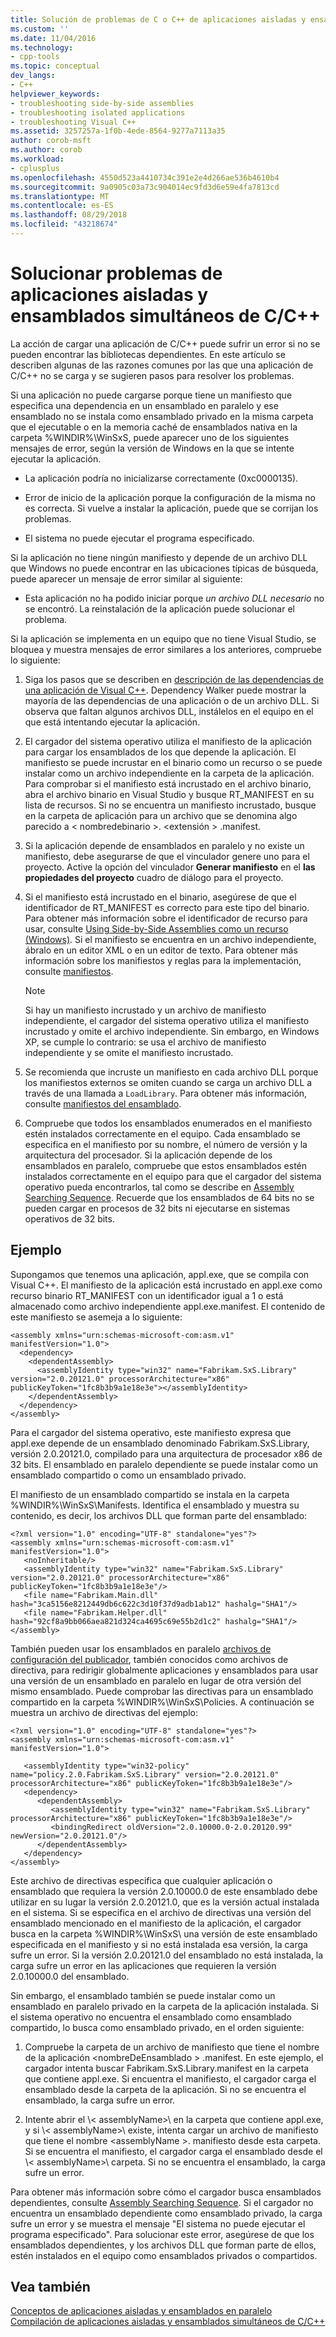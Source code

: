 ```yaml
---
title: Solución de problemas de C o C++ de aplicaciones aisladas y ensamblados en paralelo | Microsoft Docs
ms.custom: ''
ms.date: 11/04/2016
ms.technology:
- cpp-tools
ms.topic: conceptual
dev_langs:
- C++
helpviewer_keywords:
- troubleshooting side-by-side assemblies
- troubleshooting isolated applications
- troubleshooting Visual C++
ms.assetid: 3257257a-1f0b-4ede-8564-9277a7113a35
author: corob-msft
ms.author: corob
ms.workload:
- cplusplus
ms.openlocfilehash: 4550d523a4410734c391e2e4d266ae536b4610b4
ms.sourcegitcommit: 9a0905c03a73c904014ec9fd3d6e59e4fa7813cd
ms.translationtype: MT
ms.contentlocale: es-ES
ms.lasthandoff: 08/29/2018
ms.locfileid: "43218674"
---
```

# <a name="troubleshooting-cc-isolated-applications-and-side-by-side-assemblies"></a>Solucionar problemas de aplicaciones aisladas y ensamblados simultáneos de C/C++
La acción de cargar una aplicación de C/C++ puede sufrir un error si no se pueden encontrar las bibliotecas dependientes. En este artículo se describen algunas de las razones comunes por las que una aplicación de C/C++ no se carga y se sugieren pasos para resolver los problemas.  
  
 Si una aplicación no puede cargarse porque tiene un manifiesto que especifica una dependencia en un ensamblado en paralelo y ese ensamblado no se instala como ensamblado privado en la misma carpeta que el ejecutable o en la memoria caché de ensamblados nativa en la carpeta %WINDIR%\WinSxS\, puede aparecer uno de los siguientes mensajes de error, según la versión de Windows en la que se intente ejecutar la aplicación.  
  
-   La aplicación podría no inicializarse correctamente (0xc0000135).  
  
-   Error de inicio de la aplicación porque la configuración de la misma no es correcta. Si vuelve a instalar la aplicación, puede que se corrijan los problemas.  
  
-   El sistema no puede ejecutar el programa especificado.  
  
 Si la aplicación no tiene ningún manifiesto y depende de un archivo DLL que Windows no puede encontrar en las ubicaciones típicas de búsqueda, puede aparecer un mensaje de error similar al siguiente:  
  
-   Esta aplicación no ha podido iniciar porque *un archivo DLL necesario* no se encontró. La reinstalación de la aplicación puede solucionar el problema.  
  
 Si la aplicación se implementa en un equipo que no tiene Visual Studio, se bloquea y muestra mensajes de error similares a los anteriores, compruebe lo siguiente:  
  
1.  Siga los pasos que se describen en [descripción de las dependencias de una aplicación de Visual C++](../ide/understanding-the-dependencies-of-a-visual-cpp-application.md). Dependency Walker puede mostrar la mayoría de las dependencias de una aplicación o de un archivo DLL. Si observa que faltan algunos archivos DLL, instálelos en el equipo en el que está intentando ejecutar la aplicación.  
  
2.  El cargador del sistema operativo utiliza el manifiesto de la aplicación para cargar los ensamblados de los que depende la aplicación. El manifiesto se puede incrustar en el binario como un recurso o se puede instalar como un archivo independiente en la carpeta de la aplicación. Para comprobar si el manifiesto está incrustado en el archivo binario, abra el archivo binario en Visual Studio y busque RT_MANIFEST en su lista de recursos. Si no se encuentra un manifiesto incrustado, busque en la carpeta de aplicación para un archivo que se denomina algo parecido a < nombredebinario >. \<extensión > .manifest.  
  
3.  Si la aplicación depende de ensamblados en paralelo y no existe un manifiesto, debe asegurarse de que el vinculador genere uno para el proyecto. Active la opción del vinculador **Generar manifiesto** en el **las propiedades del proyecto** cuadro de diálogo para el proyecto.  
  
4.  Si el manifiesto está incrustado en el binario, asegúrese de que el identificador de RT_MANIFEST es correcto para este tipo del binario. Para obtener más información sobre el identificador de recurso para usar, consulte [Using Side-by-Side Assemblies como un recurso (Windows)](https://msdn.microsoft.com/library/windows/desktop/aa376617.aspx). Si el manifiesto se encuentra en un archivo independiente, ábralo en un editor XML o en un editor de texto. Para obtener más información sobre los manifiestos y reglas para la implementación, consulte [manifiestos](https://msdn.microsoft.com/library/aa375365).  
  
    > [!NOTE]
    >  Si hay un manifiesto incrustado y un archivo de manifiesto independiente, el cargador del sistema operativo utiliza el manifiesto incrustado y omite el archivo independiente. Sin embargo, en Windows XP, se cumple lo contrario: se usa el archivo de manifiesto independiente y se omite el manifiesto incrustado.  
  
5.  Se recomienda que incruste un manifiesto en cada archivo DLL porque los manifiestos externos se omiten cuando se carga un archivo DLL a través de una llamada a `LoadLibrary`. Para obtener más información, consulte [manifiestos del ensamblado](/windows/desktop/SbsCs/assembly-manifests).  
  
6.  Compruebe que todos los ensamblados enumerados en el manifiesto estén instalados correctamente en el equipo. Cada ensamblado se especifica en el manifiesto por su nombre, el número de versión y la arquitectura del procesador. Si la aplicación depende de los ensamblados en paralelo, compruebe que estos ensamblados estén instalados correctamente en el equipo para que el cargador del sistema operativo pueda encontrarlos, tal como se describe en [Assembly Searching Sequence](/windows/desktop/SbsCs/assembly-searching-sequence). Recuerde que los ensamblados de 64 bits no se pueden cargar en procesos de 32 bits ni ejecutarse en sistemas operativos de 32 bits.  
  
## <a name="example"></a>Ejemplo  
 Supongamos que tenemos una aplicación, appl.exe, que se compila con Visual C++. El manifiesto de la aplicación está incrustado en appl.exe como recurso binario RT_MANIFEST con un identificador igual a 1 o está almacenado como archivo independiente appl.exe.manifest. El contenido de este manifiesto se asemeja a lo siguiente:  
  
```  
<assembly xmlns="urn:schemas-microsoft-com:asm.v1" manifestVersion="1.0">  
  <dependency>  
    <dependentAssembly>  
      <assemblyIdentity type="win32" name="Fabrikam.SxS.Library" version="2.0.20121.0" processorArchitecture="x86" publicKeyToken="1fc8b3b9a1e18e3e"></assemblyIdentity>  
    </dependentAssembly>  
  </dependency>  
</assembly>  
```  
  
 Para el cargador del sistema operativo, este manifiesto expresa que appl.exe depende de un ensamblado denominado Fabrikam.SxS.Library, versión 2.0.20121.0, compilado para una arquitectura de procesador x86 de 32 bits. El ensamblado en paralelo dependiente se puede instalar como un ensamblado compartido o como un ensamblado privado.  
  
 El manifiesto de un ensamblado compartido se instala en la carpeta %WINDIR%\WinSxS\Manifests\. Identifica el ensamblado y muestra su contenido, es decir, los archivos DLL que forman parte del ensamblado:  
  
```  
<?xml version="1.0" encoding="UTF-8" standalone="yes"?>  
<assembly xmlns="urn:schemas-microsoft-com:asm.v1" manifestVersion="1.0">  
   <noInheritable/>  
   <assemblyIdentity type="win32" name="Fabrikam.SxS.Library" version="2.0.20121.0" processorArchitecture="x86" publicKeyToken="1fc8b3b9a1e18e3e"/>  
   <file name="Fabrikam.Main.dll" hash="3ca5156e8212449db6c622c3d10f37d9adb1ab12" hashalg="SHA1"/>  
   <file name="Fabrikam.Helper.dll" hash="92cf8a9bb066aea821d324ca4695c69e55b2d1c2" hashalg="SHA1"/>  
</assembly>  
```  
  
 También pueden usar los ensamblados en paralelo [archivos de configuración del publicador](/windows/desktop/SbsCs/publisher-configuration-files), también conocidos como archivos de directiva, para redirigir globalmente aplicaciones y ensamblados para usar una versión de un ensamblado en paralelo en lugar de otra versión del mismo ensamblado. Puede comprobar las directivas para un ensamblado compartido en la carpeta %WINDIR%\WinSxS\Policies\. A continuación se muestra un archivo de directivas del ejemplo:  
  
```  
<?xml version="1.0" encoding="UTF-8" standalone="yes"?>  
<assembly xmlns="urn:schemas-microsoft-com:asm.v1" manifestVersion="1.0">  
  
   <assemblyIdentity type="win32-policy" name="policy.2.0.Fabrikam.SxS.Library" version="2.0.20121.0" processorArchitecture="x86" publicKeyToken="1fc8b3b9a1e18e3e"/>  
   <dependency>  
      <dependentAssembly>  
         <assemblyIdentity type="win32" name="Fabrikam.SxS.Library" processorArchitecture="x86" publicKeyToken="1fc8b3b9a1e18e3e"/>  
         <bindingRedirect oldVersion="2.0.10000.0-2.0.20120.99" newVersion="2.0.20121.0"/>  
      </dependentAssembly>  
   </dependency>  
</assembly>  
```  
  
 Este archivo de directivas especifica que cualquier aplicación o ensamblado que requiera la versión 2.0.10000.0 de este ensamblado debe utilizar en su lugar la versión 2.0.20121.0, que es la versión actual instalada en el sistema. Si se especifica en el archivo de directivas una versión del ensamblado mencionado en el manifiesto de la aplicación, el cargador busca en la carpeta %WINDIR%\WinSxS\ una versión de este ensamblado especificada en el manifiesto y si no está instalada esa versión, la carga sufre un error. Si la versión 2.0.20121.0 del ensamblado no está instalada, la carga sufre un error en las aplicaciones que requieren la versión 2.0.10000.0 del ensamblado.  
  
 Sin embargo, el ensamblado también se puede instalar como un ensamblado en paralelo privado en la carpeta de la aplicación instalada. Si el sistema operativo no encuentra el ensamblado como ensamblado compartido, lo busca como ensamblado privado, en el orden siguiente:  
  
1.  Compruebe la carpeta de un archivo de manifiesto que tiene el nombre de la aplicación \<nombreDeEnsamblado > .manifest. En este ejemplo, el cargador intenta buscar Fabrikam.SxS.Library.manifest en la carpeta que contiene appl.exe. Si encuentra el manifiesto, el cargador carga el ensamblado desde la carpeta de la aplicación. Si no se encuentra el ensamblado, la carga sufre un error.  
  
2.  Intente abrir el \\< assemblyName\>\ en la carpeta que contiene appl.exe, y si \\< assemblyName\>\ existe, intenta cargar un archivo de manifiesto que tiene el nombre \<assemblyName >. manifiesto desde esta carpeta. Si se encuentra el manifiesto, el cargador carga el ensamblado desde el \\< assemblyName\>\ carpeta. Si no se encuentra el ensamblado, la carga sufre un error.  
  
 Para obtener más información sobre cómo el cargador busca ensamblados dependientes, consulte [Assembly Searching Sequence](/windows/desktop/SbsCs/assembly-searching-sequence). Si el cargador no encuentra un ensamblado dependiente como ensamblado privado, la carga sufre un error y se muestra el mensaje "El sistema no puede ejecutar el programa especificado". Para solucionar este error, asegúrese de que los ensamblados dependientes, y los archivos DLL que forman parte de ellos, estén instalados en el equipo como ensamblados privados o compartidos.  
  
## <a name="see-also"></a>Vea también  
 [Conceptos de aplicaciones aisladas y ensamblados en paralelo](../build/concepts-of-isolated-applications-and-side-by-side-assemblies.md)   
 [Compilación de aplicaciones aisladas y ensamblados simultáneos de C/C++](../build/building-c-cpp-isolated-applications-and-side-by-side-assemblies.md)